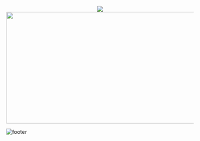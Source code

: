 <p align="center">
  <img src="https://capsule-render.vercel.app/api?type=slice&color=076aff&height=150&text=Hello%20World" />
 <img src="https://media.giphy.com/media/dWesBcTLavkZuG35MI/giphy.gif" width="600" height="300"/>
</p>



![footer](https://capsule-render.vercel.app/api?type=slice&height=200&color=076aff&section=footer&reversal=false)

